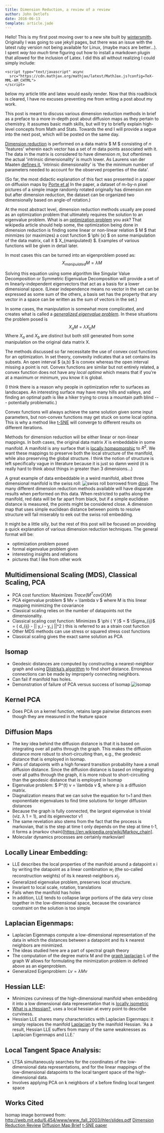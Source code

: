 ```yaml
---
title: Dimension Reduction, a review of a review
author: John Detlefs
date: 2016-06-13
template: article.jade
---
```

<script type="text/x-mathjax-config">
MathJax.Hub.Config({
  tex2jax: {inlineMath: [['$','$'], ['\\(','\\)']]}
});
</script>
<script type="text/javascript" async
  src="https://cdn.mathjax.org/mathjax/latest/MathJax.js?config=TeX-MML-AM_CHTML">
</script>

Hello! This is my first post moving over to a new site built by
[wintersmith](https://github.com/jnordberg/wintersmith). Originally I was going
to use jekyll pages, but there was an issue with the latest ruby version not being
available for Linux, (maybe macs are better...). I spent *way too much* time
figuring out how to install a markdown plugin that allowed for the inclusion of
Latex. I did this all without realizing I could simply include:
```
<script type="text/javascript" async
  src="https://cdn.mathjax.org/mathjax/latest/MathJax.js?config=TeX-MML-AM_CHTML">
</script>
```
below my article title and latex would easily render. Now that this roadblock is
cleared, I have no excuses preventing me from writing a post about my work.  

<span class="more"></span>

This post is meant to discuss various dimension reduction methods in brief
as a preface to a more in-depth post about diffusion maps as they pertain
to chemistry. It assumes basic math skills, but will try to briefly explain
high-level concepts from Math and Stats. Towards the end I will provide a segue
into the next post, which will be posted on the same day.

[Dimension reduction](https://en.wikipedia.org/wiki/Dimensionality_reduction)
is performed on a data matrix $ M $ consisting of $n$ 'features' wherein
each vector has a set of $m$ data points associated with it. The data in the matrix
is considered to have dimension $m$, but oftentimes the actual 'intrinsic dimensionality'
is much lower. As Laurens van der Maaten [defines it][1], 'intrinsic dimensionality'
is 'the the minimum number of parameters needed to account for the observed properties of the data'.

(So far, the most didactic explanation of this fact was presented
in a paper on diffusion maps by [Porte et al][2]
In the paper, a dataset of m-by-n pixel pictures of a simple image randomly rotated
originally has dimension $mn$ but after dimension reduction, the dataset can be
organized two dimensionally based on angle-of rotation.)

At the most abstract level, dimension reduction methods usually are posed as an
optimization problem that ultimately requires the solution to an eigenvalue problem.
What is an [optimization problem](https://en.wikipedia.org/wiki/Optimization_problem) you ask?
That wikipedia article should help some, the optimization being done in dimension
reduction is finding some linear or non-linear relation $ M $ that minmizes (or maximizes)
a cost function $ \phi (x) $ on some manipulation of the data matrix, call it $ X_{manipulated} $.
Examples of various functions will be given in detail later.

In most cases this can be turned into an eigenproblem posed as:
$$ X_{manipulated} M = \lambda M $$

Solving this equation using some algorithm like Singular Value Decomposition
or Symmetric Eigenvalue Decomposition will provide a set of m linearly-independent
eigenvectors that act as a basis for a lower dimensional space.
(Linear independence means no vector in the set can be expressed as
some sum of the others, a basis set has the property that any vector in a space
can be written as the sum of vectors in the set.)

In some cases, the manipulation is somewhat more complicated, and creates what
is called a [*generalized eigenvalue problem*](https://en.wikipedia.org/wiki/Eigendecomposition_of_a_matrix#Generalized_eigenvalue_problem).
In these situations the problem posed is $$ X_a M = \lambda X_b M $$
Where $X_a$ and $X_b$ are distinct but both still generated from some manipulation
on the original data matrix X.

The methods discussed so far necessitate the use of convex cost functions for
an optimization. In set theory, convexity indicates that a set contains its subsets.
An open interval $ (a,b) $ is convex whereas the open interval missing a point is not.
Convex functions are similar but not entirely related, a convex function does not
have any *local optima* which means that if you're at a maximum or minimum, you know it is global.

(I think there is a reason why people in optimization refer to surfaces as landscapes.
An interesting surface may have many hills and valleys, and finding an optimal path
is like a hiker trying to cross a mountain path blind --- potentially problematic.)

Convex functions will always achieve the same solution given some input parameters,
but non-convex functions may get stuck on some local optima. This is why a method
like [t-SNE][3] will converge to different results on different iterations.

Methods for dimension reduction will be either linear or non-linear mappings.
In both cases, the original data matrix $X$ is embeddable in some manifold. A manifold
is any surface that is [locally homeomorphic](http://planetmath.org/locallyhomeomorphic) to $R^{2}$.
We want these mappings to preserve both the local structure of the manifold, while also
preserving the global structure. I think the notion of structure is left specifically
vague in literature because it is just so damn weird (it is really hard to think about
things in greater than 3 dimensions...)

A great example of data embeddable in a weird manifold, albeit three dimensional manifold is the swiss roll:
![swiss roll](./swissroll.gif) borrowed from [dinoj](http://people.cs.uchicago.edu/~dinoj/manifold/swissroll.html).
The many different dimension reduction methods available will have disparate
results when performed on this data. When restricted to paths along the manifold,
red data will be far apart from black, but if a simple euclidean distance is measured,
the points might be considered close. A dimension map that uses simple euclidean
distance between points to resolve structure will fail miserably to eek out the
swiss roll embedding.


It might be a little silly, but the rest of this post will be focused on providing
a quick explanation of various dimension reduction techniques. The general format
will be:
+   optimization problem posed
+   formal eigenvalue problem given
+   interesting insights and relations
+   pictures that I like from other work  

Multidimensional Scaling (MDS), Classical Scaling, PCA
------------------------------------------------------
+   PCA cost function: Maximizes $Trace(M^{T}cov(X)M)$
+   PCA eigenvalue problem $ Mv = \lambda v $ where M is this linear mapping minimizing
    the covariance
+   Classical scaling relies on the number of datapoints not the dimensionality.
+   Classical scaling cost function: Minimizes $ \phi ( Y )$ = $ \Sigma_{ij}$ = ( d_{ij} - || y_i - y_j ||^2 )
    this is referred to as a strain cost function
+   Other MDS methods can use stress or squared stress cost functions
+   Classical scaling gives the exact same solution as PCA

Isomap
------
+   Geodesic distances are computed by constructing a nearest-neighbor graph and
    using [Djistrka’s algorithm](https://www.youtube.com/watch?v=2E7MmKv0Y24) to find short distance. Erroneous connections
    can be made by improperly connecting neighbors.
+   Can fail if manifold has holes.
+   Demonstration of failure of PCA versus success of Isomap
![isomap](./isomapfail.png)

Kernel PCA
----------
+   Does PCA on a kernel function, retains large pairwise distances even though they are measured in the feature space

Diffusion Maps
--------------
+   The key idea behind the diffusion distance is that it is based on integrating over all paths through the graph. This makes the diffusion distance more robust to short-circuiting than, e.g., the geodesic distance that is employed in Isomap.
+ Pairs of datapoints with a high forward transition probability have a small diffusion distance. Since the diffusion distance is based on integrating over all paths through the graph, it is more robust to short-circuiting than the geodesic distance that is employed in Isomap
+ Eigenvalue problem: $ P^(t) v = \lambda v $, where p is a diffusion matrix.
+ Diagnalization means that we can solve the equation for t=1 and then exponentiate eigenvalues
    to find time solutions for longer diffusion distances
+ Because the graph is fully connected, the largest eigenvalue is trivial (viz. λ 1 = 1), and its eigenvector v1
+ The same revelation also stems from the fact that the process is markovian, that is
    the step at time t only depends on the step at time t-1, it forms a (markov chain)[https://en.wikipedia.org/wiki/Markov_chain].
+ Molecular dynamics processes are certainly markovian!

Locally Linear Embedding:
------------------------
+   LLE describes the local properties of the manifold around a datapoint x i by writing the datapoint
    as a linear combination $w_i$ (the so-called reconstruction weights) of its k nearest-neighbors $x i_j$.
+   Generalized eigenvalue problem, preserves local structure.
+   Invariant to local scale, rotation, translations
+   Fails when the manifold has holes
+   In addition, LLE tends to collapse large portions of the data very close together in the low-dimensional space, because the covariance constraint on the solution is too simple

Laplacian Eigenmaps:
--------------------
+   Laplacian Eigenmaps compute a low-dimensional representation of
    the data in which the distances between a datapoint and its k nearest neighbors are minimized.
+   The ideas studied here are a part of spectral graph theory
+   The computation of the degree matrix M and the [graph laplacian](https://en.wikipedia.org/wiki/Laplacian_matrix)
 L of the graph W allows for formulating the minimization problem in defined above as an eigenproblem.
+ Generalized Eigenproblem: $Lv = \lambda Mv$

Hessian LLE:
------------
+   Minimizes curviness of the high-dimensional manifold when embedding it into
    a low dimensional data representation that is [locally isometric](https://en.wikipedia.org/wiki/Isometry_(Riemannian_geometry))
+   [What is a Hessian?](https://en.wikipedia.org/wiki/Hessian_matrix), uses a local hessian at every point to describe curviness.
+   Hessian LLE shares many characteristics with Laplacian Eigenmaps:
    it simply replaces the manifold [Laplacian](https://en.wikipedia.org/wiki/Laplacian_matrix) by the manifold Hessian.
    'As a result, Hessian LLE suffers from many of the same weaknesses as Laplacian Eigenmaps
    and LLE.'

Local Tangent Space Analysis:
----------------------------
+   LTSA simultaneously searches for the coordinates of the low-dimensional
    data representations, and for the linear mappings of the low-dimensional
    datapoints to the local tangent space of the high-dimensional data.
+   Involves applying PCA on k neighbors of x before finding local tangent space


Works Cited
-----------
Isomap image borrowed from: http://web.mit.edu/6.454/www/www_fall_2003/ihler/slides.pdf
[Dimension Reduction Review](https://www.tilburguniversity.edu/upload/59afb3b8-21a5-4c78-8eb3-6510597382db_TR2009005.pdf)
[Diffusion Map Brief](http://dip.sun.ac.za/~herbst/research/publications/diff_maps_prasa2008.pdf)
[t-SNE paper](https://lvdmaaten.github.io/publications/papers/JMLR_2008.pdf)

[1]: https://www.tilburguniversity.edu/upload/59afb3b8-21a5-4c78-8eb3-6510597382db_TR2009005.pdf
[2]: http://dip.sun.ac.za/~herbst/research/publications/diff_maps_prasa2008.pdf
[3]: https://lvdmaaten.github.io/publications/papers/JMLR_2008.pdf
